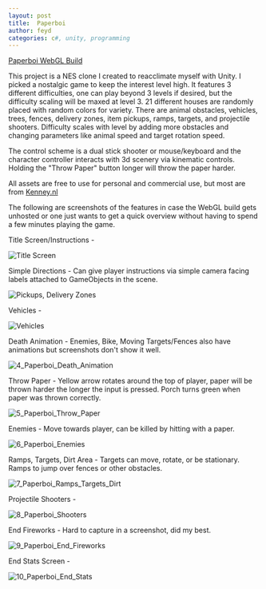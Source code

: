 ```yaml
---
layout: post
title:  Paperboi
author: feyd
categories: c#, unity, programming
---
```


<a href="https://www.levelsevencomputers.com/projectb/paperboi/">Paperboi WebGL Build</a>
<p>
This project is a NES clone I created to reacclimate myself with Unity.  I picked a nostalgic game to keep the interest level high.  It features 3 different difficulties, one can play beyond 3 levels if desired, but the difficulty scaling will be maxed at level 3.  21 different houses are randomly placed with random colors for variety.  There are animal obstacles, vehicles, trees, fences, delivery zones, item pickups, ramps, targets, and projectile shooters.  Difficulty scales with level by adding more obstacles and changing parameters like animal speed and target rotation speed.
<p>
The control scheme is a dual stick shooter or mouse/keyboard and the character controller interacts with 3d scenery via kinematic controls.  Holding the "Throw Paper" button longer will throw the paper harder.

All assets are free to use for personal and commercial use, but most are from <a href="https://kenney.nl">Kenney.nl</a>

The following are screenshots of the features in case the WebGL build gets unhosted or one just wants to get a quick overview without having to spend a few minutes playing the game.

Title Screen/Instructions -

![Title Screen](../assets/portfolio-images/1_Paperboi_Title.png)

Simple Directions - Can give player instructions via simple camera facing labels attached to GameObjects in the scene.

![Pickups, Delivery Zones](../assets/portfolio-images/2_Paperboi_Pickup_Deliver_Tutorial.png)

Vehicles - 

![Vehicles](../assets/portfolio-images/3_Paperboi_Vehicles.png)

Death Animation - Enemies, Bike, Moving Targets/Fences also have animations but screenshots don't show it well.

![4_Paperboi_Death_Animation](../assets/portfolio-images/4_Paperboi_Death_Animation.png)

Throw Paper - Yellow arrow rotates around the top of player, paper will be thrown harder the longer the input is pressed.  Porch turns green when paper was thrown correctly.

![5_Paperboi_Throw_Paper](../assets/portfolio-images/5_Paperboi_Throw_Paper.png)

Enemies - Move towards player, can be killed by hitting with a paper.

![6_Paperboi_Enemies](../assets/portfolio-images/6_Paperboi_Enemies.png)

Ramps, Targets, Dirt Area - Targets can move, rotate, or be stationary.  Ramps to jump over fences or other obstacles.

![7_Paperboi_Ramps_Targets_Dirt](../assets/portfolio-images/7_Paperboi_Ramps_Targets_Dirt.png)

Projectile Shooters - 

![8_Paperboi_Shooters](../assets/portfolio-images/8_Paperboi_Shooters.png)

End Fireworks - Hard to capture in a screenshot, did my best.

![9_Paperboi_End_Fireworks](../assets/portfolio-images/9_Paperboi_End_Fireworks.png)

End Stats Screen -

![10_Paperboi_End_Stats](../assets/portfolio-images/10_Paperboi_End_Stats.png)

